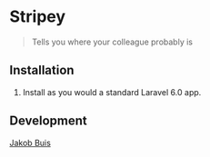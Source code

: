 # Stripey
> Tells you where your colleague probably is

## Installation
1. Install as you would a standard Laravel 6.0 app.

## Development
[Jakob Buis](https://www.jakobbuis.nl)

